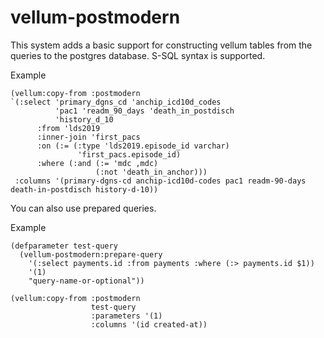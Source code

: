 # vellum-postmodern

This system adds a basic support for constructing vellum tables from the queries to the postgres database. S-SQL syntax is supported.

Example
```
(vellum:copy-from :postmodern
`(:select 'primary_dgns_cd 'anchip_icd10d_codes
          'pac1 'readm_90_days 'death_in_postdisch
          'history_d_10
      :from 'lds2019
      :inner-join 'first_pacs
      :on (:= (:type 'lds2019.episode_id varchar)
               'first_pacs.episode_id)
      :where (:and (:= 'mdc ,mdc)
                   (:not 'death_in_anchor)))
 :columns '(primary-dgns-cd anchip-icd10d-codes pac1 readm-90-days death-in-postdisch history-d-10))
```

You can also use prepared queries.

Example
```
(defparameter test-query
  (vellum-postmodern:prepare-query
    '(:select payments.id :from payments :where (:> payments.id $1))
    '(1)
    "query-name-or-optional"))

(vellum:copy-from :postmodern
                  test-query
                  :parameters '(1)
                  :columns '(id created-at))
```

